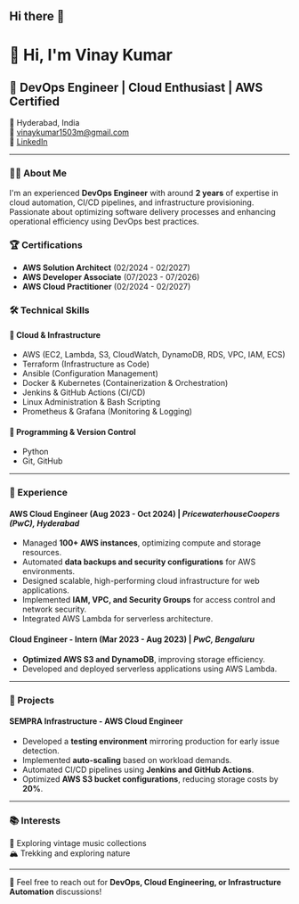 ## Hi there 👋

# 👋 Hi, I'm Vinay Kumar

## 🚀 DevOps Engineer | Cloud Enthusiast | AWS Certified

📍 Hyderabad, India  
📧 vinaykumar1503m@gmail.com  
🔗 [LinkedIn](https://www.linkedin.com/in/majji-vinay-kumar)  

---

### 👨‍💻 About Me
I'm an experienced **DevOps Engineer** with around **2 years** of expertise in cloud automation, CI/CD pipelines, and infrastructure provisioning. Passionate about optimizing software delivery processes and enhancing operational efficiency using DevOps best practices.

### 🏆 Certifications
- **AWS Solution Architect** (02/2024 - 02/2027)
- **AWS Developer Associate** (07/2023 - 07/2026)
- **AWS Cloud Practitioner** (02/2024 - 02/2027)

### 🛠 Technical Skills
#### 🔹 Cloud & Infrastructure
- AWS (EC2, Lambda, S3, CloudWatch, DynamoDB, RDS, VPC, IAM, ECS)
- Terraform (Infrastructure as Code)
- Ansible (Configuration Management)
- Docker & Kubernetes (Containerization & Orchestration)
- Jenkins & GitHub Actions (CI/CD)
- Linux Administration & Bash Scripting
- Prometheus & Grafana (Monitoring & Logging)

#### 🔹 Programming & Version Control
- Python
- Git, GitHub

---

### 💼 Experience
#### **AWS Cloud Engineer** (Aug 2023 - Oct 2024) | *PricewaterhouseCoopers (PwC), Hyderabad*
- Managed **100+ AWS instances**, optimizing compute and storage resources.
- Automated **data backups and security configurations** for AWS environments.
- Designed scalable, high-performing cloud infrastructure for web applications.
- Implemented **IAM, VPC, and Security Groups** for access control and network security.
- Integrated AWS Lambda for serverless architecture.

#### **Cloud Engineer - Intern** (Mar 2023 - Aug 2023) | *PwC, Bengaluru*
- **Optimized AWS S3 and DynamoDB**, improving storage efficiency.
- Developed and deployed serverless applications using AWS Lambda.

---

### 🔨 Projects
#### **SEMPRA Infrastructure - AWS Cloud Engineer**
- Developed a **testing environment** mirroring production for early issue detection.
- Implemented **auto-scaling** based on workload demands.
- Automated CI/CD pipelines using **Jenkins and GitHub Actions**.
- Optimized **AWS S3 bucket configurations**, reducing storage costs by **20%**.

---

### 📚 Interests
🎵 Exploring vintage music collections  
🏔️ Trekking and exploring nature  

---

💬 Feel free to reach out for **DevOps, Cloud Engineering, or Infrastructure Automation** discussions!

